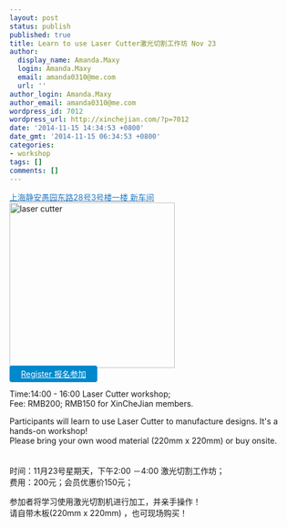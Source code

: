 ```yaml
---
layout: post
status: publish
published: true
title: Learn to use Laser Cutter激光切割工作坊 Nov 23
author:
  display_name: Amanda.Maxy
  login: Amanda.Maxy
  email: amanda0310@me.com
  url: ''
author_login: Amanda.Maxy
author_email: amanda0310@me.com
wordpress_id: 7012
wordpress_url: http://xinchejian.com/?p=7012
date: '2014-11-15 14:34:53 +0800'
date_gmt: '2014-11-15 06:34:53 +0800'
categories:
- workshop
tags: []
comments: []
---
```

<p><a style="color: #2578bf;" href="http://xinchejian.huodongxing.com/event/map/5244063275800" target="_blank">上海静安愚园东路28号3号楼一楼 新车间</a><br />
<a href="http://xinchejian.com/wp-content/uploads/2014/11/laser-cutter.jpeg"><img src="http://xinchejian.com/wp-content/uploads/2014/11/laser-cutter-290x290.jpeg" alt="laser cutter" width="290" height="290" class="aligncenter size-thumbnail wp-image-7013" /></a><br />
<a style="background-color:#0088CC;color:white;border-radius:4px;cursor:pointer;font-size:14px;padding:6px 20px;" href="http://www.huodongxing.com/go/LC" target="_blank" title="立即报名">Register 报名参加</a><br />
<!--:en--><br />
Time:14:00 - 16:00 Laser Cutter workshop;<br />
Fee: RMB200; RMB150 for XinCheJian members.</p>
<p>Participants will learn to use Laser Cutter to manufacture designs. It's a hands-on workshop!<br />
Please bring your own wood material (220mm x 220mm) or buy onsite.<br />
<!--:--><br />
<!--:zh--><br />
时间：11月23号星期天，下午2:00 －4:00 激光切割工作坊；<br />
费用：200元；会员优惠价150元；</p>
<p>参加者将学习使用激光切割机进行加工，并亲手操作！<br />
请自带木板(220mm x 220mm) ，也可现场购买！<br />
<!--:--></p>
